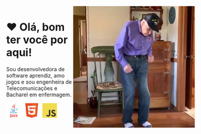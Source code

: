 <img src = "giphy.webp" width = "325px" align = "right">



# ❤ Olá, bom ter você por aqui!


Sou desenvolvedora de software aprendiz, amo jogos e sou engenheira de Telecomunicações e Bacharel em enfermagem.

<div>
  <img src="https://github.com/devicons/devicon/blob/master/icons/java/java-original-wordmark.svg" title="Java" alt="Java" width="40" height="40"/>&nbsp;
  <img src="https://github.com/devicons/devicon/blob/master/icons/html5/html5-original.svg" title="HTML5" alt="HTML" width="40" height="40"/>&nbsp;
  <img src="https://github.com/devicons/devicon/blob/master/icons/javascript/javascript-original.svg" title="JavaScript" alt="JavaScript" width="40" height="40"/>&nbsp;
 </div>
